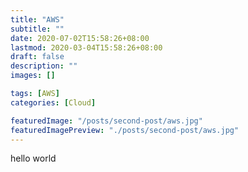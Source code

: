 ```yaml
---
title: "AWS"
subtitle: ""
date: 2020-07-02T15:58:26+08:00
lastmod: 2020-03-04T15:58:26+08:00
draft: false
description: ""
images: []

tags: [AWS]
categories: [Cloud]

featuredImage: "/posts/second-post/aws.jpg"
featuredImagePreview: "./posts/second-post/aws.jpg"
---
```



hello world
